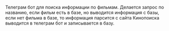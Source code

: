 Телеграм бот для поиска информации по фильмам. Делается запрос по названию, если фильм есть в базе, но выводится информация с базы, если нет фильма в базе, то информация парсится с сайта Кинопоиска выводится в телеграм бот и записывается в базу.